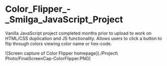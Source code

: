 # Color_Flipper_-_Smilga_JavaScript_Project
Vanilla JavaScript project completed months prior to upload to work on HTML/CSS duplication and JS functionality. 
Allows users to click a button to flip through colors viewing color name or hex-code.

![Screen capture of Color Flipper homepage](./Project\ Photo/FinalScreenCap-ColorFlipper.PNG)

